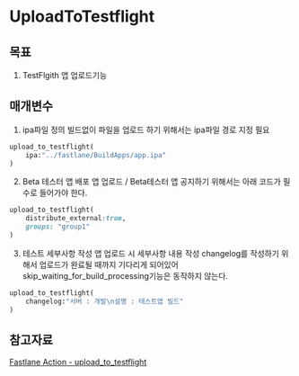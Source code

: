 # UploadToTestflight

## 목표
1. TestFlgith 앱 업로드기능


## 매개변수
1. ipa파일 정의
빌드없이 파일을 업로드 하기 위해서는 ipa파일 경로 지정 필요
~~~ruby
upload_to_testflight(
    ipa:"../fastlane/BuildApps/app.ipa"
)
~~~

2. Beta 테스터 앱 배포
앱 업로드 / Beta테스터 앱 공지하기 위해서는 아래 코드가 필수로 들어가야 한다.
~~~ruby
upload_to_testflight(
    distribute_external:true,
    groups: "group1"
)
~~~

3. 테스트 세부사항 작성
앱 업로드 시 세부사항 내용 작성
changelog를 작성하기 위해서 업로드가 완료될 때까지 기다리게 되어있어 skip_waiting_for_build_processing기능은 동작하지 않는다.
~~~ruby
upload_to_testflight(
    changelog:"서버 : 개발\n설명 : 테스트앱 빌드"
)
~~~

## 참고자료
[Fastlane Action - upload_to_testflight](https://docs.fastlane.tools/actions/upload_to_testflight/)